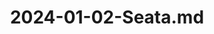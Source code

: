 ---
layout: post
title: 2024-01-02-Seata.md
categories: [Seata]
description: 
keywords: Seata.md
mermaid: false
sequence: false
flow: false
mathjax: false
mindmap: false
mindmap2: false
---